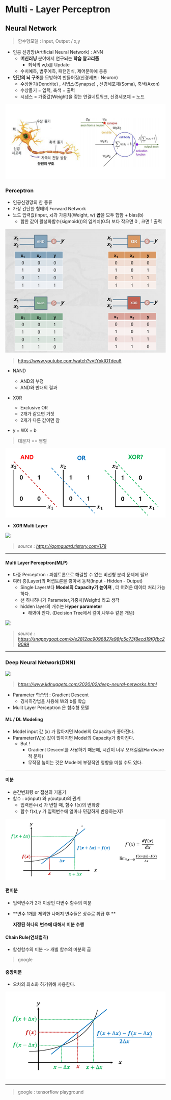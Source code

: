 # Multi - Layer Perceptron

## Neural Network 

> 함수형모델 : Input, Output / x,y

* 인공 신경망(Artificial Neural Network) : ANN
  * **머신러닝** 분야에서 연구되는 **학습 알고리즘**
    * 최적의 w,b를 Update
  * 수치예측, 범주예측, 패턴인식, 제어분야에 응용
* **인간의 뇌 구조**를 모방하여 만들어짐(신경세포 : Neuron)
  * 수상돌기(Dendrite) , 시냅스(Synapse) , 신경세포체(Soma), 축색(Axon)
  * 수상돌기 = 입력, 축색 = 출력
  * 시냅스 = 가중값(Weight)을 갖는 연결네트워크, 신경세포체 = 노드

![](https://github.com/soowoong0329/TIL/blob/master/img/DL/neural.PNG?raw=true)

### Perceptron

* 인공신경망의 한 종류
* 가장 간단한 형태의 Forward Network
* 노드 입력값(Input, x)과 가중치(Weight, w) **곱**을 모두 합함 + bias(b)
  * 합한 값이 활성화함수(sigmoid())의 임계치(0.5) 보다 작으면 0 , 크면 1 출력

![](https://github.com/soowoong0329/TIL/blob/master/img/DL/logicgates.PNG?raw=true)

> https://www.youtube.com/watch?v=tYxkIOTdeu8

* NAND
  * AND의 부정
  * AND와 반대의 결과
* XOR
  * Exclusive OR
  * 2개가 같으면 거짓
  * 2개가 다른 값이면 참

* y = WX + b 

> 대문자 == 행렬

![](https://github.com/soowoong0329/TIL/blob/master/img/DL/logicgates2.PNG?raw=true)

* **XOR Multi Layer**

![](https://img1.daumcdn.net/thumb/R720x0.q80/?scode=mtistory2&fname=http%3A%2F%2Fcfile9.uf.tistory.com%2Fimage%2F9974283B5AAE80D027B961)

> *source : https://gomguard.tistory.com/178*

---

#### Multi Layer Perceptron(MLP)

* 다중 Perceptron : 퍼셉트론으로 해결할 수 없는 비선형 분리 문제에 필요
* 여러 층(Layer)의 퍼셉트론을 쌓아서 동작(Input - Hidden - Output)
  * Single Layer보다 **Model의 Capacity가 높아져** , 더 어려운 데이터 처리 가능하다.
  * 선 하나하나가 Parameter,가중치(Weight) 라고 생각
  * hidden layer의 개수는 **Hyper parameter**
    * 해봐야 안다. (Decision Tree에서 깊이,나무수 같은 개념)

![](https://snappygoat.com/b/e2812ac9096827e98fc5c73f8ecd19f0fbc29099)

> *source : https://snappygoat.com/b/e2812ac9096827e98fc5c73f8ecd19f0fbc29099*

---

### Deep Neural Network(DNN)

![](https://www.kdnuggets.com/wp-content/uploads/deep-neural-network.jpg)

> *https://www.kdnuggets.com/2020/02/deep-neural-networks.html*

* Parameter 학습법 : Gradient Descent
  * 경사하강법을 사용해 W와 b를 학습
* Mulit Layer Perceptron 은 함수형 모델



#### ML / DL Modeling

* Model input 값 (x) 가 많아지면 Model의 Capacity가 좋아진다.
* Parameter(W,b) 값이 많아지면 Model의 Capacity가 좋아진다.
  * But !
    * Gradient Descent를 사용하기 때문에, 시간이 너무 오래걸림(Hardware적 문제)
    * 무작정 높이는 것은 Model에 부정적인 영향을 미칠 수도 있다. 

---

#### 미분

* 순간변화량 or 접선의 기울기
* 함수 : x(input) 와 y(output)의 관계
  * 입력변수(x) 가 변할 때, 함수 f(x)의 변화량
  * 함수 f(x),y 가 입력변수에 얼마나 민감하게 반응하는지?

![](https://github.com/soowoong0329/TIL/blob/master/img/DL/lim.PNG?raw=true)

#### 편미분

* 입력변수가 2개 이상인 다변수 함수의 미분

* **변수 1개를 제외한 나머지 변수들은 상수로 취급 후 **

  **지정된 하나의** **변수에 대해서 미분 수행**



#### Chain Rule(연쇄법칙)

* 합성함수의 미분 -> 개별 함수의 미분의 곱

> google



#### 중앙미분

* 오차의 최소화 하기위해 사용한다.

![](https://github.com/soowoong0329/TIL/blob/master/img/DL/centrallim.PNG?raw=true)

---

> google : tensorflow playground

